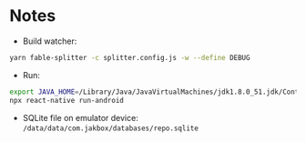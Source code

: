 # Notes

* Build watcher:
```bash
yarn fable-splitter -c splitter.config.js -w --define DEBUG
```

* Run:
```bash
export JAVA_HOME=/Library/Java/JavaVirtualMachines/jdk1.8.0_51.jdk/Contents/Home
npx react-native run-android
```

* SQLite file on emulator device: `/data/data/com.jakbox/databases/repo.sqlite`